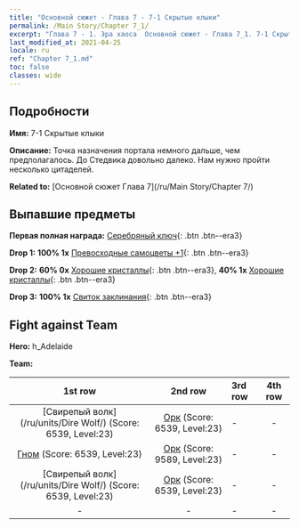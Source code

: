 ```yaml
---
title: "Основной сюжет - Глава 7 - 7-1 Скрытые клыки"
permalink: /Main Story/Chapter 7_1/
excerpt: "Глава 7 - 1. Эра хаоса  Основной сюжет - Глава 7_1. 7-1 Скрытые клыки"
last_modified_at: 2021-04-25
locale: ru
ref: "Chapter 7_1.md"
toc: false
classes: wide
---
```


## Подробности

 **Имя:** 7-1 Скрытые клыки

 **Описание:** Точка назначения портала немного дальше, чем предполагалось. До Стедвика довольно далеко. Нам нужно пройти несколько цитаделей.

 **Related to:** [Основной сюжет Глава 7](/ru/Main Story/Chapter 7/)

## Выпавшие предметы

 **Первая полная награда:** [Серебряный ключ](/ItemsRU/con_693/){: .btn .btn--era3}

 **Drop 1:** **100% 1x** [Превосходные самоцветы +1](/ItemsRU/mat_23/){: .btn .btn--era3}

 **Drop 2:** **60% 0x** [Хорошие кристаллы](/ItemsRU/mat_17/){: .btn .btn--era3}, **40% 1x** [Хорошие кристаллы](/ItemsRU/mat_17/){: .btn .btn--era3}

 **Drop 3:** **100% 1x** [Свиток заклинания](/ItemsRU/con_694/){: .btn .btn--era3}


## Fight against Team
 **Hero:** h_Adelaide

 **Team:**


  | 1st row | 2nd row | 3rd row | 4th row |
  |:----:|:----:|:----|:----:|
  | [Свирепый волк](/ru/units/Dire Wolf/) (Score: 6539, Level:23)  | [Орк](/ru/units/Orc/) (Score: 6539, Level:23)  | - | - |
  | [Гном](/ru/units/Dwarf/) (Score: 6539, Level:23)  | [Орк](/ru/units/Orc/) (Score: 9589, Level:23)  | - | - |
  | [Свирепый волк](/ru/units/Dire Wolf/) (Score: 6539, Level:23)  | [Орк](/ru/units/Orc/) (Score: 6539, Level:23)  | - | - |
  | - | - | - | - |


